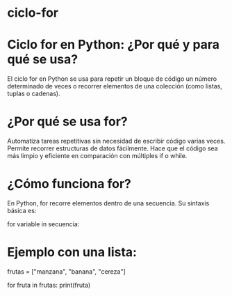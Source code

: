 # ciclo-for
# Ciclo for en Python: ¿Por qué y para qué se usa?
El ciclo for en Python se usa para repetir un bloque de código un número determinado de veces o recorrer elementos de una colección (como listas, tuplas o cadenas).

# ¿Por qué se usa for?
 Automatiza tareas repetitivas sin necesidad de escribir código varias veces.
 Permite recorrer estructuras de datos fácilmente.
 Hace que el código sea más limpio y eficiente en comparación con múltiples if o while.


 # ¿Cómo funciona for?
En Python, for recorre elementos dentro de una secuencia. Su sintaxis básica es:

for variable in secuencia:

# Ejemplo con una lista:



frutas = ["manzana", "banana", "cereza"]

for fruta in frutas:
    print(fruta)




